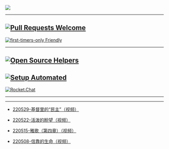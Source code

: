 ![](https://pic.imgdb.cn/item/6294dee30947543129597092.jpg)


---
[![Pull Requests Welcome](https://img.shields.io/badge/%E2%9C%9F-%E4%B8%BB%E6%97%A5%E8%AF%81%E9%81%93-brightgreen)](https://xbzj123.github.io/Sunday.github.io/)
---
[![first-timers-only Friendly](https://img.shields.io/badge/%E2%9C%9F-查　　经-yellowgreen)](https://xbzj123.github.io/Bible.github.io/)

---
[![Open Source Helpers](https://img.shields.io/badge/%E2%9C%9F-初信栽培-orange)]()
---
[![Setup Automated](https://img.shields.io/badge/Curriculum-建设中……-critical)]()
---
[![Rocket.Chat](https://img.shields.io/badge/Curriculum-建设中……-blue)]()

---


---

* [220529-基督里的“民主”（视频）](https://www.asuswebstorage.com/navigate/a/#/s/2C8DF5F5CB914285ADE773E4617F7720Y)

* [220522-活泼的盼望（视频）](https://www.asuswebstorage.com/navigate/a/#/s/202F780806784DD280B465196E287BB6Y)

* [220515-雅歌（第四章）（视频）](https://www.asuswebstorage.com/navigate/a/#/s/E55E4A71C43441E19994841A2D8A2796Y)

* [220508-信靠的生命（视频）](https://www.asuswebstorage.com/navigate/a/#/s/803B7915C8214401961A930724D5545CY)
